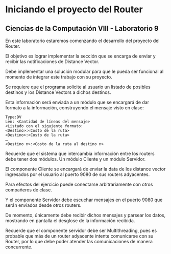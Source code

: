 Iniciando el proyecto del Router
================================

Ciencias de la Computación VIII - Laboratorio 9
-----------------------------------------------

En este laboratorio estaremos comenzando el desarrollo del proyecto del Router. 

El objetivo es lograr implementar la sección que se encarga de enviar y recibir las notificaciones de Distance Vector. 

Debe implementar una solución modular para que le pueda ser funcional al momento de integrar este trabajo con su proyecto. 

Se requiere que el programa solicite al usuario un listado de posibles destinos y los Distance Vectors a dichos destinos. 

Esta información será enviada a un módulo que se encargará de dar formato a la información, construyendo el mensaje visto en clase:

    Type:DV
    Len: <Cantidad de líneas del mensaje>
    <Listado con el siguiente formato:
    <Destino>:<Costo de la ruta>
    <Destino>:<Costo de la ruta>
    …
    <Destino n>:<Costo de la ruta al destino n>

Recuerde que el sistema que intercambia información entre los routers debe tener dos módulos. Un módulo Cliente y un módulo Servidor.
 
El componente Cliente se encargará de enviar la data de los distance vector ingresados por el usuario al puerto 9080 de sus routers adyacentes. 

Para efectos del ejercicio puede conectarse arbitrariamente con otros compañeros de clase. 

Y el componente Servidor debe escuchar mensajes en el puerto 9080 que serán enviados desde otros routers. 

De momento, únicamente debe recibir dichos mensajes y parsear los datos, mostrando en pantalla el desglose de la información recibida. 

Recuerde que el componente servidor debe ser Multithreading, pues es probable que más de un router adyacente intente comunicarse con su Router, por lo que debe poder atender las comunicaciones de manera concurrente.
